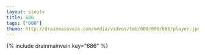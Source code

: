 ```yaml
--- 
layout: sieutv
title: 686
tags: ["000"]
thumb: http://drainmainvein.com/media/videos/tmb/000/000/686/player.jpg
---
```

{% include drainmainvein key="686" %} 
